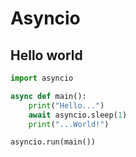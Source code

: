 # Asyncio

## Hello world

```python
import asyncio

async def main():
    print("Hello...")
    await asyncio.sleep(1)
    print("...World!")

asyncio.run(main())
```